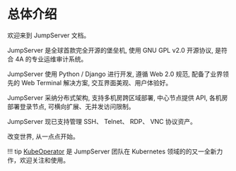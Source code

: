 # 总体介绍

欢迎来到 JumpServer 文档。

JumpServer 是全球首款完全开源的堡垒机, 使用 GNU GPL v2.0 开源协议, 是符合 4A 的专业运维审计系统。

JumpServer 使用 Python / Django 进行开发, 遵循 Web 2.0 规范, 配备了业界领先的 Web Terminal 解决方案, 交互界面美观、用户体验好。

JumpServer 采纳分布式架构, 支持多机房跨区域部署, 中心节点提供 API, 各机房部署登录节点, 可横向扩展、无并发访问限制。

JumpServer 现已支持管理 SSH、 Telnet、 RDP、 VNC 协议资产。

改变世界, 从一点点开始。

!!! tip
    [KubeOperator][ko_url] 是 JumpServer 团队在 Kubernetes 领域的的又一全新力作，欢迎关注和使用。

[ko_url]: https://github.com/KubeOperator/KubeOperator
